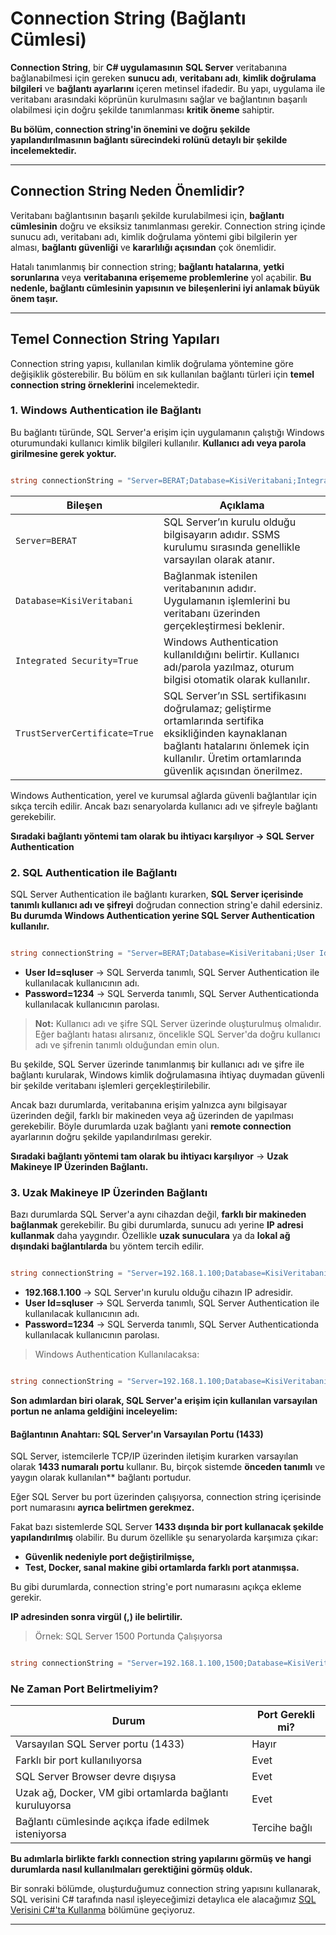 # Connection String (Bağlantı Cümlesi)

**Connection String**, bir **C# uygulamasının** **SQL Server** veritabanına bağlanabilmesi için gereken **sunucu adı**, **veritabanı adı**, **kimlik doğrulama bilgileri** ve **bağlantı ayarlarını** içeren metinsel ifadedir. Bu yapı, uygulama ile veritabanı arasındaki köprünün kurulmasını sağlar ve bağlantının başarılı olabilmesi için doğru şekilde tanımlanması **kritik öneme** sahiptir.

**Bu bölüm, connection string'in önemini ve doğru şekilde yapılandırılmasının bağlantı sürecindeki rolünü detaylı bir şekilde incelemektedir.**

---

## Connection String Neden Önemlidir?

Veritabanı bağlantısının başarılı şekilde kurulabilmesi için, **bağlantı cümlesinin** doğru ve eksiksiz tanımlanması gerekir. Connection string içinde sunucu adı, veritabanı adı, kimlik doğrulama yöntemi gibi bilgilerin yer alması, **bağlantı güvenliği** ve **kararlılığı açısından** çok önemlidir.

Hatalı tanımlanmış bir connection string; **bağlantı hatalarına**, **yetki sorunlarına** veya **veritabanına erişememe problemlerine** yol açabilir. **Bu nedenle, bağlantı cümlesinin yapısının ve bileşenlerini iyi anlamak büyük önem taşır.**

---

## Temel Connection String Yapıları

Connection string yapısı, kullanılan kimlik doğrulama yöntemine göre değişiklik gösterebilir. Bu bölüm en sık kullanılan bağlantı türleri için **temel connection string örneklerini** incelemektedir.

### 1. Windows Authentication ile Bağlantı

Bu bağlantı türünde, SQL Server'a erişim için uygulamanın çalıştığı Windows oturumundaki kullanıcı kimlik bilgileri kullanılır. **Kullanıcı adı veya parola girilmesine gerek yoktur.**

```csharp

string connectionString = "Server=BERAT;Database=KisiVeritabani;Integrated Security=True;TrustServerCertificate=True;";

```

| Bileşen                     | Açıklama                                                                                                                                                     |
|----------------------------|--------------------------------------------------------------------------------------------------------------------------------------------------------------|
| `Server=BERAT`               | SQL Server’ın kurulu olduğu bilgisayarın adıdır. SSMS kurulumu sırasında genellikle varsayılan olarak atanır.                                               |
| `Database=KisiVeritabani`    | Bağlanmak istenilen veritabanının adıdır. Uygulamanın işlemlerini bu veritabanı üzerinden gerçekleştirmesi beklenir.                                       |
| `Integrated Security=True`  | Windows Authentication kullanıldığını belirtir. Kullanıcı adı/parola yazılmaz, oturum bilgisi otomatik olarak kullanılır.                                  |
| `TrustServerCertificate=True`| SQL Server’ın SSL sertifikasını doğrulamaz; geliştirme ortamlarında sertifika eksikliğinden kaynaklanan bağlantı hatalarını önlemek için kullanılır. Üretim ortamlarında güvenlik açısından önerilmez. |

Windows Authentication, yerel ve kurumsal ağlarda güvenli bağlantılar için sıkça tercih edilir. Ancak bazı senaryolarda kullanıcı adı ve şifreyle bağlantı gerekebilir. 

**Sıradaki bağlantı yöntemi tam olarak bu ihtiyacı karşılıyor → SQL Server Authentication**

### 2. SQL Authentication ile Bağlantı

SQL Server Authentication ile bağlantı kurarken, **SQL Server içerisinde tanımlı kullanıcı adı ve şifreyi** doğrudan connection string'e dahil edersiniz. **Bu durumda Windows Authentication yerine SQL Server Authentication kullanılır.**

```csharp

string connectionString = "Server=BERAT;Database=KisiVeritabani;User Id=sqluser;Password=1234;TrustServerCertificate=True;";

```

- **User Id=sqluser** → SQL Serverda tanımlı, SQL Server Authentication ile kullanılacak kullanıcının adı.
- **Password=1234**   → SQL Serverda tanımlı, SQL Server Authenticationda kullanılacak kullanıcının parolası.

> **Not:**
> Kullanıcı adı ve şifre SQL Server üzerinde oluşturulmuş olmalıdır. 
> Eğer bağlantı hatası alırsanız, öncelikle SQL Server'da doğru kullanıcı adı ve şifrenin tanımlı olduğundan emin olun.

Bu şekilde, SQL Server üzerinde tanımlanmış bir kullanıcı adı ve şifre ile bağlantı kurularak, Windows kimlik doğrulamasına ihtiyaç duymadan güvenli bir şekilde veritabanı işlemleri gerçekleştirilebilir.

Ancak bazı durumlarda, veritabanına erişim yalnızca aynı bilgisayar üzerinden değil, farklı bir makineden veya ağ üzerinden de yapılması gerekebilir. Böyle durumlarda uzak bağlantı yani **remote connection** ayarlarının doğru şekilde yapılandırılması gerekir.
  
**Sıradaki bağlantı yöntemi tam olarak bu ihtiyacı karşılıyor** → **Uzak Makineye IP Üzerinden Bağlantı.**

### 3. Uzak Makineye IP Üzerinden Bağlantı

Bazı durumlarda SQL Server'a aynı cihazdan değil, **farklı bir makineden bağlanmak** gerekebilir. Bu gibi durumlarda, sunucu adı yerine **IP adresi kullanmak** daha yaygındır. Özellikle **uzak sunuculara** ya da **lokal ağ dışındaki bağlantılarda** bu yöntem tercih edilir.

```csharp

string connectionString = "Server=192.168.1.100;Database=KisiVeritabani;User Id=sqluser;Password=1234;TrustServerCertificate=True;";

```

- **192.168.1.100** → SQL Server'ın kurulu olduğu cihazın IP adresidir.
- **User Id=sqluser** → SQL Serverda tanımlı, SQL Server Authentication ile kullanılacak kullanıcının adı.
- **Password=1234**   → SQL Serverda tanımlı, SQL Server Authenticationda kullanılacak kullanıcının parolası.

> Windows Authentication Kullanılacaksa:

```csharp

string connectionString = "Server=192.168.1.100;Database=KisiVeritabani;Integrated Security=True;TrustServerCertificate=True;";

```

**Son adımlardan biri olarak, SQL Server'a erişim için kullanılan **varsayılan portun** ne anlama geldiğini inceleyelim:**

#### Bağlantının Anahtarı: SQL Server'ın Varsayılan Portu (1433)

SQL Server, istemcilerle TCP/IP üzerinden iletişim kurarken varsayılan olarak **1433 numaralı portu** kullanır.
Bu, birçok sistemde **önceden tanımlı** ve yaygın olarak kullanılan** bağlantı portudur.

Eğer SQL Server bu port üzerinden çalışıyorsa, connection string içerisinde port numarasını **ayrıca belirtmen gerekmez.**

Fakat bazı sistemlerde SQL Server **1433 dışında bir port kullanacak şekilde yapılandırılmış** olabilir.
Bu durum özellikle şu senaryolarda karşımıza çıkar:

- **Güvenlik nedeniyle port değiştirilmişse,**
- **Test, Docker, sanal makine gibi ortamlarda farklı port atanmışsa.**

Bu gibi durumlarda, connection string'e port numarasını açıkça ekleme gerekir.

**IP adresinden sonra virgül (,) ile belirtilir.**

> Örnek: SQL Server 1500 Portunda Çalışıyorsa

```csharp

string connectionString = "Server=192.168.1.100,1500;Database=KisiVeritabani;User Id=sqluser;Password=1234;TrustServerCertificate=True;";

```

### Ne Zaman Port Belirtmeliyim?

| **Durum**                                                   | **Port Gerekli mi?**|
|-------------------------------------------------------------|----------------------|
| Varsayılan SQL Server portu (1433)                          | Hayır                |
| Farklı bir port kullanılıyorsa                              | Evet                 |
| SQL Server Browser devre dışıysa                            | Evet                 |
| Uzak ağ, Docker, VM gibi ortamlarda bağlantı kuruluyorsa    | Evet                 |
| Bağlantı cümlesinde açıkça ifade edilmek isteniyorsa        | Tercihe bağlı        |

**Bu adımlarla birlikte farklı connection string yapılarını görmüş ve hangi durumlarda nasıl kullanılmaları gerektiğini görmüş olduk.**

Bir sonraki bölümde, oluşturduğumuz connection string yapısını kullanarak, SQL verisini C# tarafında nasıl işleyeceğimizi detaylıca ele alacağımız [SQL Verisini C#'ta Kullanma](./05-sql-verisini-csharp-tarafinda-kullanma.md) bölümüne geçiyoruz.

---
